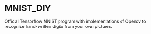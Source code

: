 # MNIST_DIY
Official Tensorflow MNIST program with implementations of Opencv to recognize hand-written digits from your own pictures.
